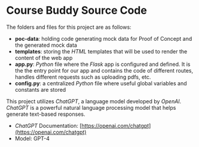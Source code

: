 # Course Buddy Source Code

The folders and files for this project are as follows:
- **poc-data**: holding code generating mock data for Proof of Concept and the generated mock data
- **templates**: storing the *HTML* templates that will be used to render the content of the web app
- **app.py**: *Python* file where the *Flask* app is configured and defined. It is the the entry point for our app and contains the code of different routes, handles different requests such as uploading pdfs, etc.
- **config.py**: a centralized *Python* file where useful global variables and constants are stored

This project utilizes *ChatGPT*, a language model developed by *OpenAI*. *ChatGPT* is a powerful natural language processing model that helps generate text-based responses.

- *ChatGPT* Documentation: [https://openai.com/chatgpt](https://openai.com/chatgpt)
- Model: GPT-4
